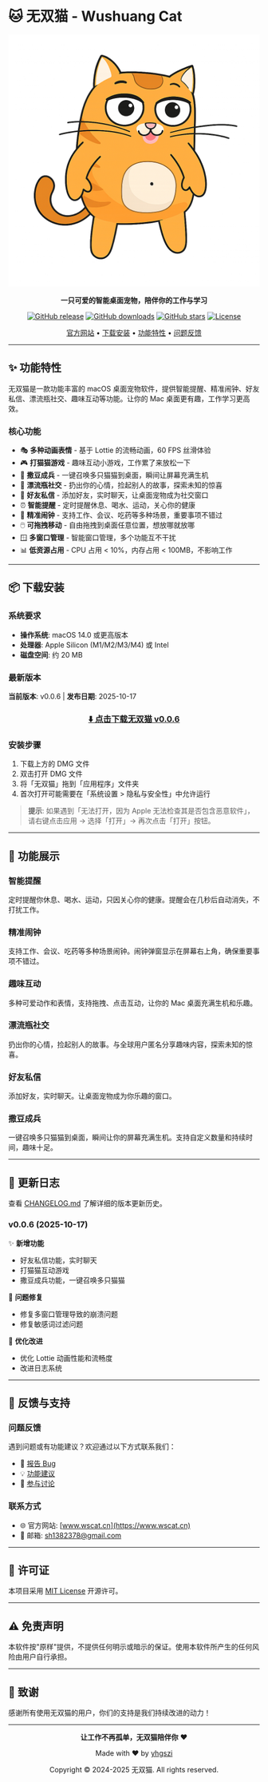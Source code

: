 # 🐱 无双猫 - Wushuang Cat

<div align="center">

![无双猫](https://raw.githubusercontent.com/yhgszi/WushuangCat-Release/main/.github/assets/icon.png)

**一只可爱的智能桌面宠物，陪伴你的工作与学习**

[![GitHub release](https://img.shields.io/github/v/release/yhgszi/WushuangCat-Release)](https://github.com/yhgszi/WushuangCat-Release/releases)
[![GitHub downloads](https://img.shields.io/github/downloads/yhgszi/WushuangCat-Release/total)](https://github.com/yhgszi/WushuangCat-Release/releases)
[![GitHub stars](https://img.shields.io/github/stars/yhgszi/WushuangCat-Release)](https://github.com/yhgszi/WushuangCat-Release)
[![License](https://img.shields.io/github/license/yhgszi/WushuangCat-Release)](./LICENSE)

[官方网站](https://www.wscat.cn) • [下载安装](#-下载安装) • [功能特性](#-功能特性) • [问题反馈](https://github.com/yhgszi/WushuangCat-Release/issues)

</div>

---

## ✨ 功能特性

无双猫是一款功能丰富的 macOS 桌面宠物软件，提供智能提醒、精准闹钟、好友私信、漂流瓶社交、趣味互动等功能。让你的 Mac 桌面更有趣，工作学习更高效。

### 核心功能

- 🎭 **多种动画表情** - 基于 Lottie 的流畅动画，60 FPS 丝滑体验
- 🎮 **打猫猫游戏** - 趣味互动小游戏，工作累了来放松一下
- 🧬 **撒豆成兵** - 一键召唤多只猫猫到桌面，瞬间让屏幕充满生机
- 💬 **漂流瓶社交** - 扔出你的心情，捡起别人的故事，探索未知的惊喜
- 👥 **好友私信** - 添加好友，实时聊天，让桌面宠物成为社交窗口
- ⏰ **智能提醒** - 定时提醒休息、喝水、运动，关心你的健康
- 📅 **精准闹钟** - 支持工作、会议、吃药等多种场景，重要事项不错过
- 🖱️ **可拖拽移动** - 自由拖拽到桌面任意位置，想放哪就放哪
- 🪟 **多窗口管理** - 智能窗口管理，多个功能互不干扰
- 📊 **低资源占用** - CPU 占用 < 10%，内存占用 < 100MB，不影响工作

---

## 📦 下载安装

### 系统要求

- **操作系统**: macOS 14.0 或更高版本
- **处理器**: Apple Silicon (M1/M2/M3/M4) 或 Intel
- **磁盘空间**: 约 20 MB

### 最新版本

**当前版本**: v0.0.6 | **发布日期**: 2025-10-17

<div align="center">

### [⬇️ 点击下载无双猫 v0.0.6](https://github.com/yhgszi/WushuangCat-Release/releases/download/v0.0.6/无双猫V0.0.6.dmg)

</div>

### 安装步骤

1. 下载上方的 DMG 文件
2. 双击打开 DMG 文件
3. 将「无双猫」拖到「应用程序」文件夹
4. 首次打开可能需要在「系统设置 > 隐私与安全性」中允许运行

> **提示**: 如果遇到「无法打开，因为 Apple 无法检查其是否包含恶意软件」，请右键点击应用 → 选择「打开」→ 再次点击「打开」按钮。

---

## 🎯 功能展示

### 智能提醒
定时提醒你休息、喝水、运动，只因关心你的健康。提醒会在几秒后自动消失，不打扰工作。

### 精准闹钟
支持工作、会议、吃药等多种场景闹钟。闹钟弹窗显示在屏幕右上角，确保重要事项不错过。

### 趣味互动
多种可爱动作和表情，支持拖拽、点击互动，让你的 Mac 桌面充满生机和乐趣。

### 漂流瓶社交
扔出你的心情，捡起别人的故事。与全球用户匿名分享趣味内容，探索未知的惊喜。

### 好友私信
添加好友，实时聊天。让桌面宠物成为你乐趣的窗口。

### 撒豆成兵
一键召唤多只猫猫到桌面，瞬间让你的屏幕充满生机。支持自定义数量和持续时间，趣味十足。

---

## 🔄 更新日志

查看 [CHANGELOG.md](./CHANGELOG.md) 了解详细的版本更新历史。

### v0.0.6 (2025-10-17)

✨ **新增功能**
- 好友私信功能，实时聊天
- 打猫猫互动游戏
- 撒豆成兵功能，一键召唤多只猫猫

🐛 **问题修复**
- 修复多窗口管理导致的崩溃问题
- 修复敏感词过滤问题

🎨 **优化改进**
- 优化 Lottie 动画性能和流畅度
- 改进日志系统

---

## 💬 反馈与支持

### 问题反馈

遇到问题或有功能建议？欢迎通过以下方式联系我们：

- 🐛 [报告 Bug](https://github.com/yhgszi/WushuangCat-Release/issues/new?template=bug_report.md)
- 💡 [功能建议](https://github.com/yhgszi/WushuangCat-Release/issues/new?template=feature_request.md)
- 💬 [参与讨论](https://github.com/yhgszi/WushuangCat-Release/discussions)

### 联系方式

- 🌐 官方网站: [www.wscat.cn](https://www.wscat.cn)
- 📧 邮箱: sh1382378@gmail.com

---

## 📄 许可证

本项目采用 [MIT License](./LICENSE) 开源许可。

---

## ⚠️ 免责声明

本软件按"原样"提供，不提供任何明示或暗示的保证。使用本软件所产生的任何风险由用户自行承担。

---

## 🙏 致谢

感谢所有使用无双猫的用户，你们的支持是我们持续改进的动力！

---

<div align="center">

**让工作不再孤单，无双猫陪伴你** ❤️

Made with ❤️ by [yhgszi](https://github.com/yhgszi)

Copyright © 2024-2025 无双猫. All rights reserved.

</div>

